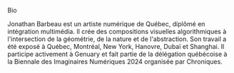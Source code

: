 Bio

Jonathan Barbeau est un artiste numérique de Québec, diplômé en intégration multimédia. Il crée des compositions visuelles algorithmiques à l'intersection de la géométrie, de la nature et de l'abstraction. Son travail a été exposé à Québec, Montréal, New York, Hanovre, Dubaï et Shanghai. Il participe activement à Genuary et fait partie de la délégation québécoise à la Biennale des Imaginaires Numériques 2024 organisée par Chroniques.
